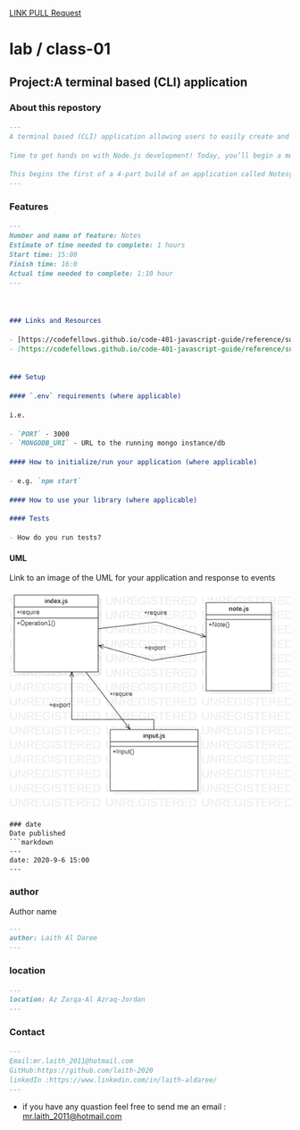 
[LINK PULL Request](https://github.com/laith-401-advanced-javascript/notes/pull/1)

# lab / class-01

## Project:A terminal based (CLI) application


### About this repostory
```markdown
---
A terminal based (CLI) application allowing users to easily create and manage a list of categorized notes

Time to get hands on with Node.js development! Today, you’ll begin a multi-day build of a command-line (Terminal-based) note taking application.

This begins the first of a 4-part build of an application called Notesy. Today, our goal will be to get the basic wiring of the application in place, ensuring that our notes app can receive user input (a note) and provide some basic output in response.
---
```

### Features
```markdown
---
Number and name of feature: Notes
Estimate of time needed to complete: 1 hours 
Start time: 15:00
Finish time: 16:0
Actual time needed to complete: 1:10 hour
---



### Links and Resources

- [https://codefellows.github.io/code-401-javascript-guide/reference/submission-instructions/labs/getting-started.html) (Get Started )
- [https://codefellows.github.io/code-401-javascript-guide/reference/submission-instructions/labs/node-apps.html](http://xyz.com) (Node App Submission Instructions)


### Setup

#### `.env` requirements (where applicable)

i.e.

- `PORT` - 3000
- `MONGODB_URI` - URL to the running mongo instance/db

#### How to initialize/run your application (where applicable)

- e.g. `npm start`

#### How to use your library (where applicable)

#### Tests

- How do you run tests?

```
#### UML

Link to an image of the UML for your application and response to events

![UML IMAGE](img/Main.png)


```
### date
Date published
```markdown
---
date: 2020-9-6 15:00
---
```
### author
Author name
```markdown
---
author: Laith Al Daree
---
```
### location
```markdown
---
location: Az Zarqa-Al Azraq-Jordan
---
```

### Contact 
```markdown
---
Email:mr.laith_2011@hotmail.com
GitHub:https://github.com/laith-2020
linkedIn :https://www.linkedin.com/in/laith-aldaree/
---
```

* if you have any quastion feel free to send me an 
  email : mr.laith_2011@hotmail.com


  

